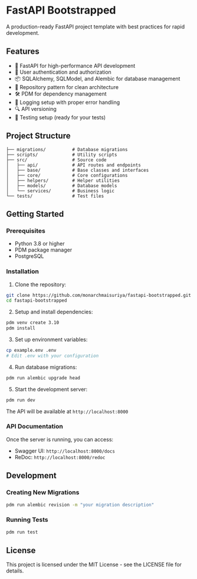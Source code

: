 # FastAPI Bootstrapped

A production-ready FastAPI project template with best practices for rapid development.

## Features

- 🚀 FastAPI for high-performance API development
- 🔐 User authentication and authorization
- 📦 SQLAlchemy, SQLModel, and Alembic for database management
- 🎯 Repository pattern for clean architecture
- 🛠️ PDM for dependency management
- 📝 Logging setup with proper error handling
- 🔍 API versioning
- 🧪 Testing setup (ready for your tests)

## Project Structure

```
├── migrations/          # Database migrations
├── scripts/             # Utility scripts
├── src/                 # Source code
│   ├── api/             # API routes and endpoints
│   ├── base/            # Base classes and interfaces
│   ├── core/            # Core configurations
│   ├── helpers/         # Helper utilities
│   ├── models/          # Database models
│   └── services/        # Business logic
└── tests/               # Test files
```

## Getting Started

### Prerequisites

- Python 3.8 or higher
- PDM package manager
- PostgreSQL

### Installation

1. Clone the repository:

```bash
git clone https://github.com/monarchmaisuriya/fastapi-bootstrapped.git
cd fastapi-bootstrapped
```

2. Setup and install dependencies:

```bash
pdm venv create 3.10
pdm install
```

3. Set up environment variables:

```bash
cp example.env .env
# Edit .env with your configuration
```

4. Run database migrations:

```bash
pdm run alembic upgrade head
```

5. Start the development server:

```bash
pdm run dev
```

The API will be available at `http://localhost:8000`

### API Documentation

Once the server is running, you can access:

- Swagger UI: `http://localhost:8000/docs`
- ReDoc: `http://localhost:8000/redoc`

## Development

### Creating New Migrations

```bash
pdm run alembic revision -m "your migration description"
```

### Running Tests

```bash
pdm run test
```

## License

This project is licensed under the MIT License - see the LICENSE file for details.
